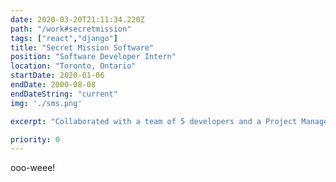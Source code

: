 ```yaml
---
date: 2020-03-20T21:11:34.220Z
path: "/work#secretmission"
tags: ["react","django"]
title: "Secret Mission Software"
position: "Software Developer Intern"
location: "Toronto, Ontario"
startDate: 2020-01-06
endDate: 2000-08-08
endDateString: "current"
img: './sms.png'

excerpt: "Collaborated with a team of 5 developers and a Project Manager to deliver a responsive web-app using Typescript, React, Apollo, Graphene, and Django. Used Heroku and GitHub for a streamlined CI pipeline."

priority: 0
---
```

ooo-weee!